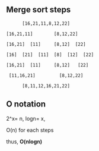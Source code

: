  ## Merge sort steps   
   
          [16,21,11,8,12,22]

    [16,21,11]        [8,12,22]
    
    [16,21]  [11]     [8,12]  [22]
   
    [16]  [21]  [11]  [8]  [12]  [22] 
   
    [16,21]  [11]     [8,12]   [22]
    
     [11,16,21]         [8,12,22]
    
          [8,11,12,16,21,22]
          
## O notation

2^x= n, logn= x, 

O(n) for each steps

thus, **O(nlogn)**
    
    
